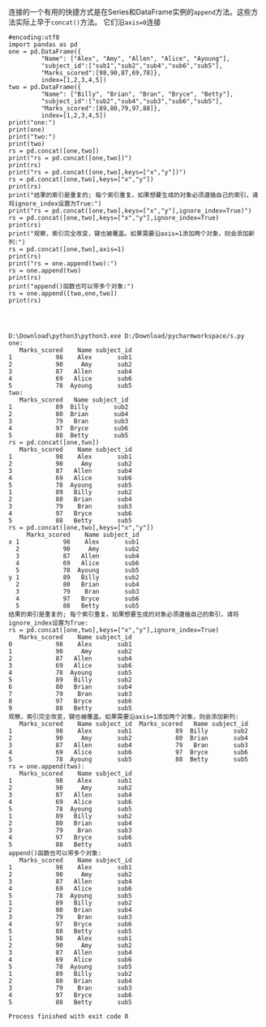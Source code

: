 连接的一个有用的快捷方式是在Series和DataFrame实例的`append`方法。这些方法实际上早于`concat()`方法。
它们沿`axis=0`连接

    
    
    #encoding:utf8
    import pandas as pd
    one = pd.DataFrame({
             "Name": ["Alex", "Amy", "Allen", "Alice", "Ayoung"],
             "subject_id":["sub1","sub2","sub4","sub6","sub5"],
             "Marks_scored":[98,90,87,69,78]},
             index=[1,2,3,4,5])
    two = pd.DataFrame({
             "Name": ["Billy", "Brian", "Bran", "Bryce", "Betty"],
             "subject_id":["sub2","sub4","sub3","sub6","sub5"],
             "Marks_scored":[89,80,79,97,88]},
             index=[1,2,3,4,5])
    print("one:")
    print(one)
    print("two:")
    print(two)
    rs = pd.concat([one,two])
    print("rs = pd.concat([one,two])")
    print(rs)
    print("rs = pd.concat([one,two],keys=["x","y"])")
    rs = pd.concat([one,two],keys=["x","y"])
    print(rs)
    print("结果的索引是重复的; 每个索引重复。如果想要生成的对象必须遵循自己的索引，请将ignore_index设置为True:")
    print("rs = pd.concat([one,two],keys=["x","y"],ignore_index=True)")
    rs = pd.concat([one,two],keys=["x","y"],ignore_index=True)
    print(rs)
    print("观察，索引完全改变，键也被覆盖。如果需要沿axis=1添加两个对象，则会添加新列:")
    rs = pd.concat([one,two],axis=1)
    print(rs)
    print("rs = one.append(two):")
    rs = one.append(two)
    print(rs)
    print("append()函数也可以带多个对象:")
    rs = one.append([two,one,two])
    print(rs)
    
    
    
    
    D:\Download\python3\python3.exe D:/Download/pycharmworkspace/s.py
    one:
       Marks_scored    Name subject_id
    1            98    Alex       sub1
    2            90     Amy       sub2
    3            87   Allen       sub4
    4            69   Alice       sub6
    5            78  Ayoung       sub5
    two:
       Marks_scored   Name subject_id
    1            89  Billy       sub2
    2            80  Brian       sub4
    3            79   Bran       sub3
    4            97  Bryce       sub6
    5            88  Betty       sub5
    rs = pd.concat([one,two])
       Marks_scored    Name subject_id
    1            98    Alex       sub1
    2            90     Amy       sub2
    3            87   Allen       sub4
    4            69   Alice       sub6
    5            78  Ayoung       sub5
    1            89   Billy       sub2
    2            80   Brian       sub4
    3            79    Bran       sub3
    4            97   Bryce       sub6
    5            88   Betty       sub5
    rs = pd.concat([one,two],keys=["x","y"])
         Marks_scored    Name subject_id
    x 1            98    Alex       sub1
      2            90     Amy       sub2
      3            87   Allen       sub4
      4            69   Alice       sub6
      5            78  Ayoung       sub5
    y 1            89   Billy       sub2
      2            80   Brian       sub4
      3            79    Bran       sub3
      4            97   Bryce       sub6
      5            88   Betty       sub5
    结果的索引是重复的; 每个索引重复。如果想要生成的对象必须遵循自己的索引，请将ignore_index设置为True:
    rs = pd.concat([one,two],keys=["x","y"],ignore_index=True)
       Marks_scored    Name subject_id
    0            98    Alex       sub1
    1            90     Amy       sub2
    2            87   Allen       sub4
    3            69   Alice       sub6
    4            78  Ayoung       sub5
    5            89   Billy       sub2
    6            80   Brian       sub4
    7            79    Bran       sub3
    8            97   Bryce       sub6
    9            88   Betty       sub5
    观察，索引完全改变，键也被覆盖。如果需要沿axis=1添加两个对象，则会添加新列:
       Marks_scored    Name subject_id  Marks_scored   Name subject_id
    1            98    Alex       sub1            89  Billy       sub2
    2            90     Amy       sub2            80  Brian       sub4
    3            87   Allen       sub4            79   Bran       sub3
    4            69   Alice       sub6            97  Bryce       sub6
    5            78  Ayoung       sub5            88  Betty       sub5
    rs = one.append(two):
       Marks_scored    Name subject_id
    1            98    Alex       sub1
    2            90     Amy       sub2
    3            87   Allen       sub4
    4            69   Alice       sub6
    5            78  Ayoung       sub5
    1            89   Billy       sub2
    2            80   Brian       sub4
    3            79    Bran       sub3
    4            97   Bryce       sub6
    5            88   Betty       sub5
    append()函数也可以带多个对象:
       Marks_scored    Name subject_id
    1            98    Alex       sub1
    2            90     Amy       sub2
    3            87   Allen       sub4
    4            69   Alice       sub6
    5            78  Ayoung       sub5
    1            89   Billy       sub2
    2            80   Brian       sub4
    3            79    Bran       sub3
    4            97   Bryce       sub6
    5            88   Betty       sub5
    1            98    Alex       sub1
    2            90     Amy       sub2
    3            87   Allen       sub4
    4            69   Alice       sub6
    5            78  Ayoung       sub5
    1            89   Billy       sub2
    2            80   Brian       sub4
    3            79    Bran       sub3
    4            97   Bryce       sub6
    5            88   Betty       sub5
    
    Process finished with exit code 0

